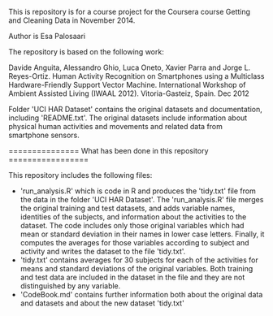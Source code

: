 This is repository is for a course project for the Coursera course Getting and Cleaning Data in November 2014.

Author is Esa Palosaari

The repository is based on the following work:

Davide Anguita, Alessandro Ghio, Luca Oneto, Xavier Parra and Jorge L. Reyes-Ortiz. Human Activity Recognition on Smartphones using a Multiclass Hardware-Friendly Support Vector Machine. International Workshop of Ambient Assisted Living (IWAAL 2012). Vitoria-Gasteiz, Spain. Dec 2012

Folder 'UCI HAR Dataset' contains the original datasets and documentation,
including 'README.txt'. The original datasets include information about physical human activities and movements and related data from smartphone sensors.

=============== What has been done in this repository =================

This repository includes the following files:
- 'run_analysis.R' which is code in R and produces the 'tidy.txt' file from the data in the folder 'UCI HAR Dataset'. The 'run_analysis.R' file merges the original training and test datasets, and adds variable names, identities of the subjects, and information about the activities to the dataset. The code includes only those original variables which had mean or standard deviation in their names in lower case letters. Finally, it computes the averages for those variables according to subject and activity and writes the dataset to the file 'tidy.txt'.
- 'tidy.txt' contains averages for 30 subjects for each of the activities for means and standard deviations of the original variables. Both training and test data are included in the dataset in the file and they are not distinguished by any variable.
- 'CodeBook.md' contains further information both about the original data and datasets and about the new dataset 'tidy.txt'


